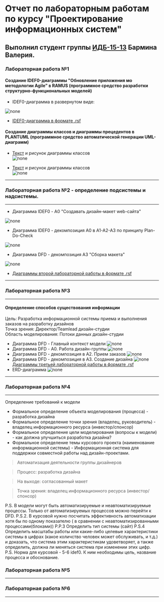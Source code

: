 # Отчет по лабораторным работам по курсу "Проектирование информационных систем"

## Выполнил студент группы [ИДБ-15-13](https://github.com/stankin/design-2018/wiki/list-idb-15-13) Бармина Валерия.

### Лабораторная работа №1

#### Создание IDEF0-диаграммы "Обновление приложения мо методологии Agile" в RAMUS (программное средство разработки структурно-функциональных моделей)

* IDEF0-диаграмма в развернутом виде:

![none](https://github.com/lerchicperch/Labs/blob/master/model.png)

* [IDEF0-диаграмма в формате .rsf](https://github.com/lerchicperch/Labs/blob/master/Lab1.rsf)

#### Создание диаграммы классов и диаграммы прецедентов в PLANTUML (программное средство автоматической генерации UML-диаграмм)

* [Текст](https://github.com/lerchicperch/Labs/blob/master/Текст%20Диаграммы%20классов.txt) и рисунок диаграммы классов <br>
![none](https://github.com/lerchicperch/Labs/blob/master/Диаграмма%20классов.png) 

* [Текст](https://github.com/lerchicperch/Labs/blob/master/Текст%20Диаграммы%20прецедентов.txt) и рисунок диаграммы классов <br>
![none](https://github.com/lerchicperch/Labs/blob/master/Диаграмма%20прецедентов.png) 
***

### Лабораторная работа №2 - определение подсистемы и надсистемы.
***
* Диаграмма IDEF0 - А0 "Cоздавать дизайн-макет web-сайта"

![none](https://github.com/lerchicperch/Labs/blob/master/Lab2/lab2%20(idef0%20A0).png)

* Диаграмма IDEF0 - декомпозиция А0 в А1-А2-А3 по принципу Plan-Do-Check

![none](https://github.com/lerchicperch/Labs/blob/master/Lab2/lab2%20(idef0%20A1%2C%20A2%2C%20A3).png)

* Диаграмма DFD - декомпозиция А3 "Сборка макета"

![none](https://github.com/lerchicperch/Labs/blob/master/Lab2/lab2%20(DFD).png)

* [Диаграммы второй лабораторной работы в формате .rsf](https://github.com/lerchicperch/Labs/blob/master/Lab2/Lab2.rsf)
***

### Лабораторная работа №3
***
#### Определение способов существования информации
 Цель: Разработка информационной системы приема и выполнения заказов на разработку дизайнов<br>
Точка зрения: Директор/Teamlead дизайн-студии<br>
Область моделирования: Потоки данных дизайн-студии<br>
 * Диаграмма DFD - Главный контекст модели
 ![none](https://github.com/lerchicperch/Labs/blob/master/Lab3/lab3%20(DFD%20process).png)
 * Диаграмма DFD - А0. Работа дизайн-группы
 ![none](https://github.com/lerchicperch/Labs/blob/master/Lab3/lab3%20(DFD%20A0).png)
 * Диаграмма DFD - декомпозиция в А2. Прием заказов
 ![none](https://github.com/lerchicperch/Labs/blob/master/Lab3/lab3%20(DFD%20A2).png)
 *  Диаграмма DFD - декомпозиция в А3. Создание дизайна
 ![none](https://github.com/lerchicperch/Labs/blob/master/Lab3/lab3%20(DFD%20A3).png)
 [Диаграммы третьей лабораторной работы в формате .rsf](https://github.com/lerchicperch/Labs/blob/master/Lab3/Lab3.rsf)
 * ERD-диаграмма
 ![none](https://github.com/lerchicperch/Labs/blob/master/Lab3/%D0%A1%D0%BD%D0%B8%D0%BC%D0%BE%D0%BA.PNG)
***
### Лабораторная работа №4
***
Определение требований к модели
* Формальное определение объекта моделирования (процесса) - разработка дизайна
* Формальное определение точки зрения (владелец, руководитель) - владелец информационного ресурса (инвестор/спонсор)
* Формальное определение цели моделирования (вопросы к модели) - как должна улучшиться разработка дизайна?
* Формальное определение темы курсового проекта (наименование информационной системы) - Информационная система для поддержки совместной работы над дизайн-проектами.

> Автоматизация деятельности группы дизайнеров 

>Процесс: разработка дизайна

> На выходе: согласованный макет

>Точка зрения: владелец информационного ресурса (инвестор/спонсор)

>

P.S. В модели могут быть автоматизируемые и неавтоматизируемые процессы. Только от автоматизируемых процессов можно перейти к DFD. 
P.S.2. В курсовой нужно посчитать эффективность автоматизации хотя бы по одному показателю ( в сравнении с неавтоматизированными процессами(блоками))
P.P.3 Определить тип системы (сайт)
P.S.4 Определить масштабы работы или какие-либо целевые характеристики системы в цифрах (какое количство человек может обслуживать, и т.д.) и доказать, что система этим характеристикам удоветворяет, а также определить, должна ли меняться система при изменении этих цифр. 
P.S. Норма для курсовой - 5-6 idef0. К ним необходимы цель, название процесса и обоснование. 

### Лабораторная работа №5
***

### Лабораторная работа №6
***
